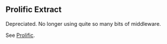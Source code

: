 ## Prolific Extract

Depreciated. No longer using quite so many bits of middleware.

See [Prolific](http://github.com/bigeasy/prolific).
